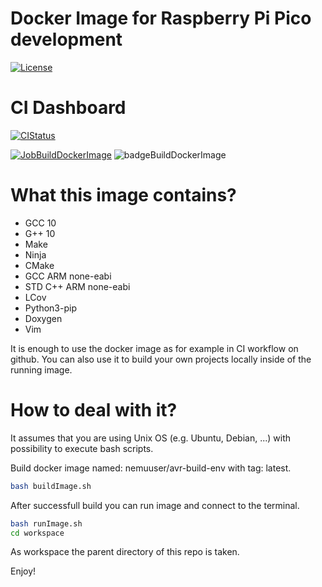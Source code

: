 # Docker Image for Raspberry Pi Pico development

[![License](https://img.shields.io/badge/License-MIT-purple.svg)](LICENSE)

# CI Dashboard

[![CIStatus](https://img.shields.io/github/workflow/status/bkozdras/docker-rpi-pico-build-env/docker-rpi-pico-build-env-ci?label=CI%20Status)](CISTATUS)

[![JobBuildDockerImage](https://img.shields.io/badge/Job-Build--Docker--Image-lightgrey)](JOBBUILDOCKERIMAGE)
![badgeBuildDockerImage](https://img.shields.io/endpoint?url=https://gist.githubusercontent.com/bkozdras/6b1982a4b959b8684caa029b3414819f/raw/badgeBuildDockerImage.json?service=github)

# What this image contains?

- GCC 10
- G++ 10
- Make
- Ninja
- CMake
- GCC ARM none-eabi
- STD C++ ARM none-eabi
- LCov
- Python3-pip
- Doxygen
- Vim

It is enough to use the docker image as for example in CI workflow on github. You can also use it to build your own projects locally inside of the running image.

# How to deal with it?

It assumes that you are using Unix OS (e.g. Ubuntu, Debian, ...) with possibility to execute bash scripts.

Build docker image named: nemuuser/avr-build-env with tag: latest.
```sh
bash buildImage.sh
```

After successfull build you can run image and connect to the terminal.
```sh
bash runImage.sh
cd workspace
```
As workspace the parent directory of this repo is taken.

Enjoy!
